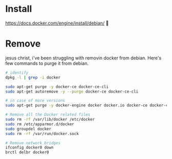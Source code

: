 # Install 
https://docs.docker.com/engine/install/debian/
🤍


# Remove

jesus christ, i've been struggling with removin docker from debian.
Here's few commands to purge it from debian.

```sh
# identify
dpkg -l | grep -i docker 

sudo apt-get purge -y docker-ce docker-ce-cli
sudo apt-get autoremove -y --purge docker-ce docker-ce-cli

# in case of more versions
sudo apt-get purge -y docker-engine docker docker.io docker-ce docker-ce-cli sudo apt-get autoremove -y --purge docker-engine docker docker.io docker-ce

# Remove all the Docker related files
sudo rm -rf /var/lib/docker /etc/docker 
sudo rm /etc/apparmor.d/docker 
sudo groupdel docker 
sudo rm -rf /var/run/docker.sock

# Remove network bridges
ifconfig docker0 down
brctl delbr docker0
```